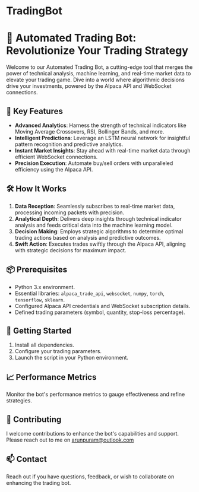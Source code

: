 # TradingBot

# 🚀 Automated Trading Bot: Revolutionize Your Trading Strategy

Welcome to our Automated Trading Bot, a cutting-edge tool that merges the power of technical analysis, machine learning, and real-time market data to elevate your trading game. Dive into a world where algorithmic decisions drive your investments, powered by the Alpaca API and WebSocket connections.

## 🎯 Key Features

- **Advanced Analytics**: Harness the strength of technical indicators like Moving Average Crossovers, RSI, Bollinger Bands, and more.
- **Intelligent Predictions**: Leverage an LSTM neural network for insightful pattern recognition and predictive analytics.
- **Instant Market Insights**: Stay ahead with real-time market data through efficient WebSocket connections.
- **Precision Execution**: Automate buy/sell orders with unparalleled efficiency using the Alpaca API.

## 🛠️ How It Works

1. **Data Reception**: Seamlessly subscribes to real-time market data, processing incoming packets with precision.
2. **Analytical Depth**: Delivers deep insights through technical indicator analysis and feeds critical data into the machine learning model.
3. **Decision Making**: Employs strategic algorithms to determine optimal trading actions based on analysis and predictive outcomes.
4. **Swift Action**: Executes trades swiftly through the Alpaca API, aligning with strategic decisions for maximum impact.

## 📦 Prerequisites

- Python 3.x environment.
- Essential libraries: `alpaca_trade_api`, `websocket`, `numpy`, `torch`, `tensorflow`, `sklearn`.
- Configured Alpaca API credentials and WebSocket subscription details.
- Defined trading parameters (symbol, quantity, stop-loss percentage).

## 🚀 Getting Started

1. Install all dependencies.
2. Configure your trading parameters.
3. Launch the script in your Python environment.



## 📈 Performance Metrics

Monitor the bot's performance metrics to gauge effectiveness and refine strategies.

## 👥 Contributing

I welcome contributions to enhance the bot's capabilities and support. Please reach out to me on arunpuram@outlook.com

## 📫 Contact

Reach out if you have questions, feedback, or wish to collaborate on enhancing the trading bot.
